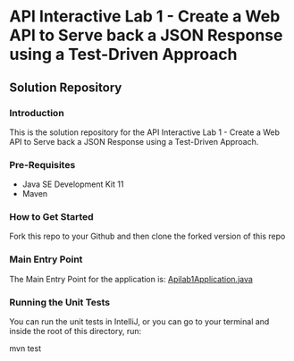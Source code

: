 # API Interactive Lab 1 - Create a Web API to Serve back a JSON Response using a Test-Driven Approach
## Solution Repository

### Introduction
This is the solution repository for the API Interactive Lab 1 - Create a Web API to Serve back a JSON Response using a Test-Driven Approach.

### Pre-Requisites
* Java SE Development Kit 11
* Maven

### How to Get Started
Fork this repo to your Github and then clone the forked version of this repo

### Main Entry Point
The Main Entry Point for the application is: [Apilab1Application.java](https://github.com/karenrds/apilab1/blob/master/src/main/java/com/techreturners/apilab1/Apilab1Application.java)


### Running the Unit Tests
You can run the unit tests in IntelliJ, or you can go to your terminal and inside the root of this directory, run:

mvn test
